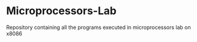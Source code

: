 # Microprocessors-Lab
Repository containing all the programs executed in microprocessors lab on x8086
